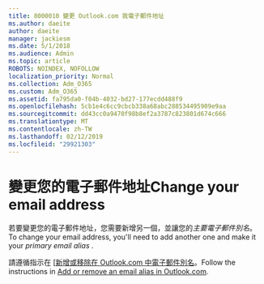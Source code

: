 ```yaml
---
title: 8000010 變更 Outlook.com 我電子郵件地址
ms.author: daeite
author: daeite
manager: jackiesm
ms.date: 5/1/2018
ms.audience: Admin
ms.topic: article
ROBOTS: NOINDEX, NOFOLLOW
localization_priority: Normal
ms.collection: Adm_O365
ms.custom: Adm_O365
ms.assetid: fa795da0-f04b-4032-bd27-177ecdd488f9
ms.openlocfilehash: 5cb1e4c6cc9cbcb338a68abc288534495909e9aa
ms.sourcegitcommit: dd43cc0a9470f98b8ef2a3787c823801d674c666
ms.translationtype: MT
ms.contentlocale: zh-TW
ms.lasthandoff: 02/12/2019
ms.locfileid: "29921303"
---
```

# <a name="change-your-email-address"></a><span data-ttu-id="53421-102">變更您的電子郵件地址</span><span class="sxs-lookup"><span data-stu-id="53421-102">Change your email address</span></span>

<span data-ttu-id="53421-103">若要變更您的電子郵件地址，您需要新增另一個，並讓您的*主要電子郵件別名*。</span><span class="sxs-lookup"><span data-stu-id="53421-103">To change your email address, you'll need to add another one and make it your  *primary email alias*  .</span></span> 
  
<span data-ttu-id="53421-104">請遵循指示在 [[新增或移除在 Outlook.com 中電子郵件別名](https://go.microsoft.com/fwlink/p/?linkid=873115)。</span><span class="sxs-lookup"><span data-stu-id="53421-104">Follow the instructions in [Add or remove an email alias in Outlook.com](https://go.microsoft.com/fwlink/p/?linkid=873115).</span></span>
  

